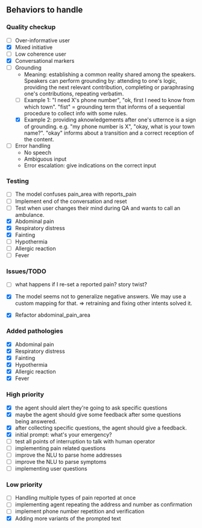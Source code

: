 ## Behaviors to handle

### Quality checkup
- [ ] Over-informative user
- [x] Mixed initiative
- [ ] Low coherence user
- [x] Conversational markers
- [ ] Grounding
    - Meaning: establishing a common reality shared among the speakers. Speakers can perform grounding by: attending to one's logic, providing the next relevant contribution, completing or paraphrasing one's contributions, repeating verbatim. 
    - [ ] Example 1: "I need X's phone number", "ok, first I need to know from which town". "fist" = grounding term that informs of a sequential procedure to collect info with some rules.
    - [x] Example 2: providing aknowledgements after one's utternce is a sign of grounding. e.g. "my phone number is X", "okay, what is your town name?". "okay" informs about a transition and a correct reception of the content.
- [ ] Error handling
    - No speech
    - Ambiguous input
    - Error escalation: give indications on the correct input

### Testing
- [ ] The model confuses pain_area with reports_pain
- [ ] Implement end of the conversation and reset
- [ ] Test when user changes their mind during QA and wants to call an ambulance.
- [x] Abdominal pain
- [x] Respiratory distress
- [x] Fainting
- [ ] Hypothermia
- [ ] Allergic reaction
- [ ] Fever

### Issues/TODO
- [ ] what happens if I re-set a reported pain? story twist?
- [x] The model seems not to generalize negative answers. We may use a custom mapping for that. => retraining and fixing other intents solved it.
- [x] Refactor abdominal_pain_area


### Added pathologies
- [x] Abdominal pain
- [x] Respiratory distress
- [x] Fainting
- [x] Hypothermia
- [x] Allergic reaction
- [x] Fever

### High priority
- [x] the agent should alert they're going to ask specific questions
- [x] maybe the agent should give some feedback after some questions being answered.
- [x] after collecting specific questions, the agent should give a feedback.
- [x] initial prompt: what's your emergency?
- [ ] test all points of interruption to talk with human operator
- [ ] implementing pain related questions
- [ ] improve the NLU to parse home addresses
- [ ] improve the NLU to parse symptoms
- [ ] implementing user questions

### Low priority
- [ ] Handling multiple types of pain reported at once
- [ ] implementing agent repeating the address and number as confirmation
- [ ] implement phone number repetition and verification
- [x] Adding more variants of the prompted text
